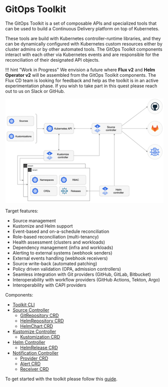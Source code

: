 # GitOps Toolkit

The GitOps Toolkit is a set of composable APIs and specialized tools
that can be used to build a Continuous Delivery platform on top of Kubernetes.

These tools are build with Kubernetes controller-runtime libraries, and they
can be dynamically configured with Kubernetes custom resources either by
cluster admins or by other automated tools.
The GitOps Toolkit components interact with each other via Kubernetes
events and are responsible for the reconciliation of their designated API objects.

!!! hint "Work in Progress"
    We envision a future where **Flux v2** and **Helm Operator v2** will be assembled from
    the GitOps Toolkit components. The Flux CD team is looking for feedback and help as
    the toolkit is in an active experimentation phase.
    If you wish to take part in this quest please reach out to us on Slack or GitHub.

![overview](diagrams/gotk-feature.png)

Target features:

- Source management
- Kustomize and Helm support
- Event-based and on-a-schedule reconciliation
- Role-based reconciliation (multi-tenancy)
- Health assessment (clusters and workloads)
- Dependency management (infra and workloads)
- Alerting to external systems (webhook senders)
- External events handling (webhook receivers)
- Source write-back (automated patching)
- Policy driven validation (OPA, admission controllers)
- Seamless integration with Git providers (GitHub, GitLab, Bitbucket)
- Interoperability with workflow providers (GitHub Actions, Tekton, Argo)
- Interoperability with CAPI providers

Components:

- [Toolkit CLI](https://github.com/fluxcd/toolkit)
- [Source Controller](components/source/controller.md)
    - [GitRepository CRD](components/source/gitrepositories.md)
    - [HelmRepository CRD](components/source/helmrepositories.md)
    - [HelmChart CRD](components/source/helmcharts.md)
- [Kustomize Controller](components/kustomize/controller.md)
    - [Kustomization CRD](components/kustomize/kustomization.md)
- [Helm Controller](components/helm/controller.md)
    - [HelmRelease CRD](components/helm/helmreleases.md)
- [Notification Controller](components/notification/controller.md)
    - [Provider CRD](components/notification/provider.md)
    - [Alert CRD](components/notification/alert.md)
    - [Receiver CRD](components/notification/receiver.md)

To get started with the toolkit please follow this [guide](get-started/index.md).
